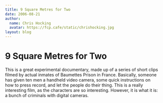 ```yaml
---
title: 9 Square Metres for Two
date: 2006-08-21
author:
  name: Chris Hocking
  avatar: https://fcp.cafe/static/chrishocking.jpg
layout: blog
---
```

# 9 Square Metres for Two

This is a great experimental documentary, made up of a series of short clips filmed by actual inmates of Baumettes Prison in France. Basically, someone has given ten men a handheld video camera, some quick instructions on how to press record, and let the people do their thing. This is a really interesting film, as the characters are so interesting. However, it is what it is: a bunch of criminals with digital cameras.